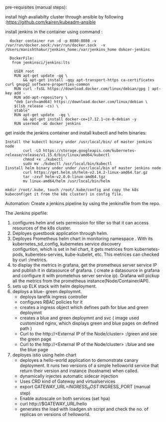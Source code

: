 

pre-requisites (manual steps): 

install high avaliabilty cluster through ansible by following :https://github.com/kairen/kubeadm-ansible

install  jenkins in the container using command : 
      
      docker container run -d -p 8080:8080 -v /var/run/docker.sock:/var/run/docker.sock  -v /Users/manishthakur/jenkins_home:/var/jenkins_home dokcer-jenkins

      DockerFile:
       from jenkinsci/jenkins:lts
  
        USER root
        RUN apt-get update -qq \
            && apt-get install -qqy apt-transport-https ca-certificates curl gnupg2 software-properties-common
        RUN curl -fsSL https://download.docker.com/linux/debian/gpg | apt-key add -
        RUN add-apt-repository \
        "deb [arch=amd64] https://download.docker.com/linux/debian \
        $(lsb_release -cs) \
        stable"
        RUN apt-get update  -qq \
            && apt-get install docker-ce=17.12.1~ce-0~debian -y
        RUN usermod -aG docker jenkins

get inside the jenkins container and install kubectl  and helm binaries:

    Install the kubectl binary under /usr/local/bin/ of master jenkins node
            curl -LO https://storage.googleapis.com/kubernetes-release/release/v1.15.0/bin/linux/amd64/kubectl
            chmod +x ./kubectl
            sudo mv ./kubectl /usr/local/bin/kubectl
    Iinstall helm binary under under /usr/local/bin of master jenkins node
            curl https://get.helm.sh/helm-v2.14.2-linux-amd64.tar.gz
            tar -zxvf helm-v2.0.0-linux-amd64.tgz
            mv linux-amd64/helm /usr/local/bin/helm 
            
    mkdir /root/.kube, touch /root/.kube/config and copy the k8s kubeconf(get it from the k8s cluster) in config file. 


Automation: Create  a jenkins pipeline by using the jenkinsfile from the repo.

The Jenkins pipefile:
1) configures helm and sets permission for tiller so that it can access resources of the k8s cluster.  
2) Deployes guestbook application through helm.
3) Deployes Prometheus helm chart in monitoring namespace . With its  kubernetes_sd_config, kubernetes service discovery      
configurtion, which is set in hel chart, it gets metrices from kubernetes-pods, kuberetes-servies, kube-kubelet,  etc. This  metrices can  checked by  curl <node-ip>:<prometheus-port>/metrics. 
4) to display the metrics in grafana, get  the prometheus server service IP and publish  it in datasource of grafana. ( create  a datasource in grafana and configure it with prometehus server service ip). Grafana will  pickup  all the  metrics from the  prometheus  instance(Node/Container/API).
5) sets up ELK stack with  helm deployment.
6) deploys a blue- green deploymnt.
   -  deploys tarefik ingress controller
   -  configures RBAC policies for it
   -  creates a ingress object which defines path for blue and green deploymnt
   -  creates a blue and green deploymnt and svc ( image used customized nginx, which displays green and blue pages on defined path ) 
   -  Curl to the http://<External IP of the Node/cluster> :<node-port-of traefik-ing>/green and see the green page
   -  Curl to the http://<External IP of the Node/cluster> :<node-port-of traefik-ing>/blue and see the blue page
7) deployes istio using helm chart
   -  deployes a hello-world application  to demonstrate canary deployment. It runs two versions of a simple helloworld service that return their version and instance (hostname) when called.
   -  dynamically injectes automatic sidecar injection  
   -  Uses CRD kind of Gateway and virtualservices 
   -  export GATEWAY_URL=$INGRESS_HOST:$INGRESS_PORT (manual step)
   -  Enable autoscale on both services (set hpa)
   -  curl http://$GATEWAY_URL/hello
   -  generates the  load with loadgen.sh  script and check  the no. of replicas on versions of helloworld.



